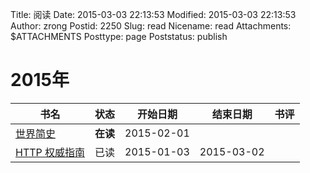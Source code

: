 Title: 阅读
Date: 2015-03-03 22:13:53
Modified: 2015-03-03 22:13:53
Author: zrong
Postid: 2250
Slug: read
Nicename: read
Attachments: $ATTACHMENTS
Posttype: page
Poststatus: publish

# 2015年

|书名|状态|开始日期|结束日期|书评|
|----|:----:|:----:|:----:|----|
| [世界简史][2] | **在读** | 2015-02-01 | ||
| [HTTP 权威指南][1] | 已读 | 2015-01-03 | 2015-03-02 ||

[1]: http://book.douban.com/subject/10746113/
[2]: http://book.douban.com/subject/10485421/

